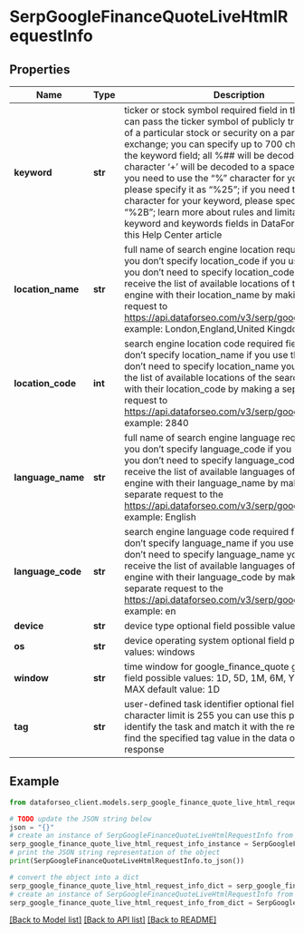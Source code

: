 # SerpGoogleFinanceQuoteLiveHtmlRequestInfo


## Properties

Name | Type | Description | Notes
------------ | ------------- | ------------- | -------------
**keyword** | **str** | ticker or stock symbol required field in this field you can pass the ticker symbol of publicly traded shares of a particular stock or security on a particular stock exchange; you can specify up to 700 characters in the keyword field; all %## will be decoded (plus character ‘+’ will be decoded to a space character) if you need to use the “%” character for your keyword, please specify it as “%25”; if you need to use the “+” character for your keyword, please specify it as “%2B”; learn more about rules and limitations of keyword and keywords fields in DataForSEO APIs in this Help Center article | [optional] 
**location_name** | **str** | full name of search engine location required field if you don’t specify location_code if you use this field, you don’t need to specify location_code you can receive the list of available locations of the search engine with their location_name by making a separate request to  https://api.dataforseo.com/v3/serp/google/locations example: London,England,United Kingdom | [optional] 
**location_code** | **int** | search engine location code required field if you don’t specify location_name if you use this field, you don’t need to specify location_name you can receive the list of available locations of the search engines with their location_code by making a separate request to https://api.dataforseo.com/v3/serp/google/locations example: 2840 | [optional] 
**language_name** | **str** | full name of search engine language required field if you don’t specify language_code  if you use this field, you don’t need to specify language_code you can receive the list of available languages of the search engine with their language_name by making a separate request to the https://api.dataforseo.com/v3/serp/google/languages example: English | [optional] 
**language_code** | **str** | search engine language code required field if you don’t specify language_name if you use this field, you don’t need to specify language_name you can receive the list of available languages of the search engine with their language_code by making a separate request to the https://api.dataforseo.com/v3/serp/google/languages example: en | [optional] 
**device** | **str** | device type optional field possible value: desktop | [optional] 
**os** | **str** | device operating system optional field possible values: windows | [optional] 
**window** | **str** | time window for google_finance_quote graph optional field possible values: 1D, 5D, 1M, 6M, YTD, 1Y, 5Y, MAX default value: 1D | [optional] 
**tag** | **str** | user-defined task identifier optional field the character limit is 255 you can use this parameter to identify the task and match it with the result you will find the specified tag value in the data object of the response | [optional] 

## Example

```python
from dataforseo_client.models.serp_google_finance_quote_live_html_request_info import SerpGoogleFinanceQuoteLiveHtmlRequestInfo

# TODO update the JSON string below
json = "{}"
# create an instance of SerpGoogleFinanceQuoteLiveHtmlRequestInfo from a JSON string
serp_google_finance_quote_live_html_request_info_instance = SerpGoogleFinanceQuoteLiveHtmlRequestInfo.from_json(json)
# print the JSON string representation of the object
print(SerpGoogleFinanceQuoteLiveHtmlRequestInfo.to_json())

# convert the object into a dict
serp_google_finance_quote_live_html_request_info_dict = serp_google_finance_quote_live_html_request_info_instance.to_dict()
# create an instance of SerpGoogleFinanceQuoteLiveHtmlRequestInfo from a dict
serp_google_finance_quote_live_html_request_info_from_dict = SerpGoogleFinanceQuoteLiveHtmlRequestInfo.from_dict(serp_google_finance_quote_live_html_request_info_dict)
```
[[Back to Model list]](../README.md#documentation-for-models) [[Back to API list]](../README.md#documentation-for-api-endpoints) [[Back to README]](../README.md)


